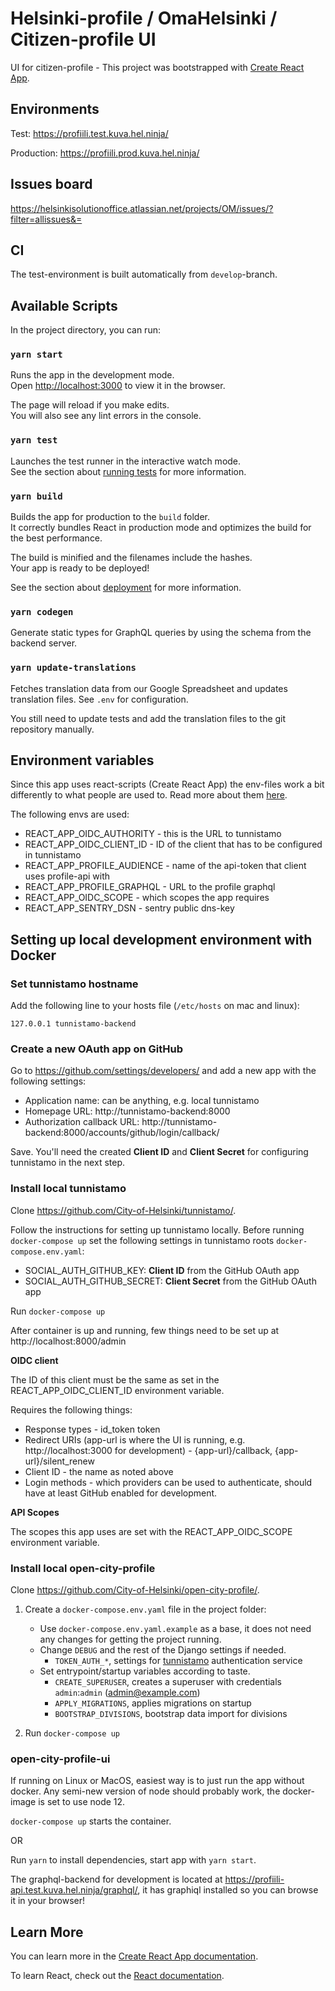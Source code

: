# Helsinki-profile / OmaHelsinki / Citizen-profile UI

UI for citizen-profile - This project was bootstrapped with [Create React App](https://github.com/facebook/create-react-app).

## Environments

Test: https://profiili.test.kuva.hel.ninja/

Production: https://profiili.prod.kuva.hel.ninja/

## Issues board

https://helsinkisolutionoffice.atlassian.net/projects/OM/issues/?filter=allissues&=

## CI

The test-environment is built automatically from `develop`-branch.

## Available Scripts

In the project directory, you can run:

### `yarn start`

Runs the app in the development mode.<br />
Open [http://localhost:3000](http://localhost:3000) to view it in the browser.

The page will reload if you make edits.<br />
You will also see any lint errors in the console.

### `yarn test`

Launches the test runner in the interactive watch mode.<br />
See the section about [running tests](https://facebook.github.io/create-react-app/docs/running-tests) for more information.

### `yarn build`

Builds the app for production to the `build` folder.<br />
It correctly bundles React in production mode and optimizes the build for the best performance.

The build is minified and the filenames include the hashes.<br />
Your app is ready to be deployed!

See the section about [deployment](https://facebook.github.io/create-react-app/docs/deployment) for more information.

### `yarn codegen`

Generate static types for GraphQL queries by using the schema from the backend server.

### `yarn update-translations`

Fetches translation data from our Google Spreadsheet and updates translation files. See `.env` for configuration.

You still need to update tests and add the translation files to the git repository manually.


## Environment variables

Since this app uses react-scripts (Create React App) the env-files work a bit differently to what people are used to. Read more about them [here](https://create-react-app.dev/docs/adding-custom-environment-variables).

The following envs are used:

- REACT_APP_OIDC_AUTHORITY - this is the URL to tunnistamo
- REACT_APP_OIDC_CLIENT_ID - ID of the client that has to be configured in tunnistamo
- REACT_APP_PROFILE_AUDIENCE - name of the api-token that client uses profile-api with
- REACT_APP_PROFILE_GRAPHQL - URL to the profile graphql
- REACT_APP_OIDC_SCOPE - which scopes the app requires
- REACT_APP_SENTRY_DSN - sentry public dns-key


## Setting up local development environment with Docker

### Set tunnistamo hostname

Add the following line to your hosts file (`/etc/hosts` on mac and linux):

    127.0.0.1 tunnistamo-backend

### Create a new OAuth app on GitHub

Go to https://github.com/settings/developers/ and add a new app with the following settings:

- Application name: can be anything, e.g. local tunnistamo
- Homepage URL: http://tunnistamo-backend:8000
- Authorization callback URL: http://tunnistamo-backend:8000/accounts/github/login/callback/

Save. You'll need the created **Client ID** and **Client Secret** for configuring tunnistamo in the next step.

### Install local tunnistamo

Clone https://github.com/City-of-Helsinki/tunnistamo/.

Follow the instructions for setting up tunnistamo locally. Before running `docker-compose up` set the following settings in tunnistamo roots `docker-compose.env.yaml`:

- SOCIAL_AUTH_GITHUB_KEY: **Client ID** from the GitHub OAuth app
- SOCIAL_AUTH_GITHUB_SECRET: **Client Secret** from the GitHub OAuth app

Run `docker-compose up`

After container is up and running, few things need to be set up at http://localhost:8000/admin

**OIDC client**

The ID of this client must be the same as set in the REACT_APP_OIDC_CLIENT_ID environment variable.

Requires the following things:
- Response types - id_token token
- Redirect URIs (app-url is where the UI is running, e.g. http://localhost:3000 for development) - {app-url}/callback, {app-url}/silent_renew
- Client ID - the name as noted above
- Login methods - which providers can be used to authenticate, should have at least GitHub enabled for development.

**API Scopes**

The scopes this app uses are set with the REACT_APP_OIDC_SCOPE environment variable.

### Install local open-city-profile
Clone https://github.com/City-of-Helsinki/open-city-profile/.

1. Create a `docker-compose.env.yaml` file in the project folder:
   * Use `docker-compose.env.yaml.example` as a base, it does not need any changes
     for getting the project running.
   * Change `DEBUG` and the rest of the Django settings if needed.
     * `TOKEN_AUTH_*`, settings for [tunnistamo](https://github.com/City-of-Helsinki/tunnistamo) authentication service
   * Set entrypoint/startup variables according to taste.
     * `CREATE_SUPERUSER`, creates a superuser with credentials `admin`:`admin` (admin@example.com)
     * `APPLY_MIGRATIONS`, applies migrations on startup
     * `BOOTSTRAP_DIVISIONS`, bootstrap data import for divisions
     
2. Run `docker-compose up`

### open-city-profile-ui

If running on Linux or MacOS, easiest way is to just run the app without docker. Any semi-new version of node should probably work, the docker-image is set to use node 12.

`docker-compose up` starts the container.

OR

Run `yarn` to install dependencies, start app with `yarn start`.

The graphql-backend for development is located at https://profiili-api.test.kuva.hel.ninja/graphql/, it has graphiql installed so you can browse it in your browser!

## Learn More

You can learn more in the [Create React App documentation](https://facebook.github.io/create-react-app/docs/getting-started).

To learn React, check out the [React documentation](https://reactjs.org/).
